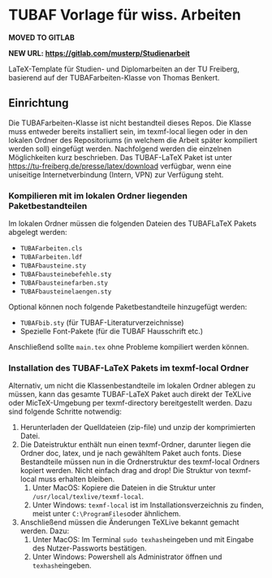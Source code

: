 # TUBAF Vorlage für wiss. Arbeiten

**MOVED TO GITLAB**

**NEW URL: https://gitlab.com/musterp/Studienarbeit**

LaTeX-Template für Studien- und Diplomarbeiten an der TU Freiberg, basierend auf der TUBAFarbeiten-Klasse von Thomas Benkert.

## Einrichtung
Die TUBAFarbeiten-Klasse ist nicht bestandteil dieses Repos. Die Klasse muss entweder bereits installiert sein, im texmf-local liegen oder in den lokalen Ordner des Repositoriums (in welchem die Arbeit später kompiliert werden soll) eingefügt werden. Nachfolgend werden die einzelnen Möglichkeiten kurz beschrieben. Das TUBAF-LaTeX Paket ist unter https://tu-freiberg.de/presse/latex/download verfügbar, wenn eine uniseitige Internetverbindung (Intern, VPN) zur Verfügung steht.

### Kompilieren mit im lokalen Ordner liegenden Paketbestandteilen
Im lokalen Ordner müssen die folgenden Dateien des TUBAFLaTeX Pakets abgelegt werden:
- `TUBAFarbeiten.cls`
- `TUBAFarbeiten.ldf`
- `TUBAFbausteine.sty`
- `TUBAFbausteinebefehle.sty`
- `TUBAFbausteinefarben.sty`
- `TUBAFbausteinelaengen.sty`

Optional können noch folgende Paketbestandteile hinzugefügt werden:
- `TUBAFbib.sty` (für TUBAF-Literaturverzeichnisse)
- Spezielle Font-Pakete (für die TUBAF Hausschrift etc.)

Anschließend sollte `main.tex` ohne Probleme kompiliert werden können.

### Installation des TUBAF-LaTeX Pakets im texmf-local Ordner
Alternativ, um nicht die Klassenbestandteile im lokalen Ordner ablegen zu müssen, kann das gesamte TUBAF-LaTeX Paket auch direkt der TeXLive oder MicTeX-Umgebung per texmf-directory bereitgestellt werden. Dazu sind folgende Schritte notwendig:
1. Herunterladen der Quelldateien (zip-file) und unzip der komprimierten Datei.
2. Die Dateistruktur enthält nun einen texmf-Ordner, darunter liegen die Ordner doc, latex, und je nach gewähltem Paket auch fonts. Diese Bestandteile müssen nun in die Ordnerstruktur des texmf-local Ordners kopiert werden. Nicht einfach drag and drop! Die Struktur von texmf-local muss erhalten bleiben.
   1. Unter MacOS: Kopiere die Dateien in die Struktur unter `/usr/local/texlive/texmf-local`.
   2. Unter Windows: `texmf-local` ist im Installationsverzeichnis zu finden, meist unter `C:\ProgramFiles`oder ähnlichem.
3. Anschließend müssen die Änderungen TeXLive bekannt gemacht werden. Dazu:
   1. Unter MacOS: Im Terminal `sudo texhash`eingeben und mit Eingabe des Nutzer-Passworts bestätigen.
   2. Unter Windows: Powershell als Administrator öffnen und `texhash`eingeben. 

